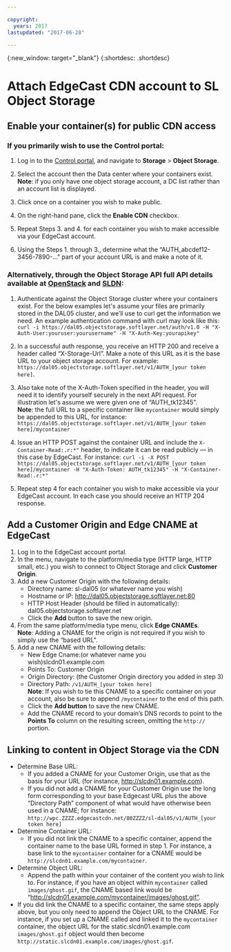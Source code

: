 ```yaml
---

copyright:
  years: 2017
lastupdated: "2017-06-28"

---
```

{:new_window: target="_blank"}
{:shortdesc: .shortdesc}

# Attach EdgeCast CDN account to SL Object Storage

## Enable your container(s) for public CDN access

### If you primarily wish to use the Control portal:

 1. Log in to the [Control portal](https://control.softlayer.com/), and navigate to **Storage** > **Object Storage**.
 
 2. Select the account then the Data center where your containers exist.
       **Note**: if you only have one object storage account, a DC list rather than an account list is displayed.
 
 3. Click once on a container you wish to make public.
 
 4. On the right-hand pane, click the **Enable CDN** checkbox.
 
 5. Repeat Steps 3. and 4. for each container you wish to make accessible via your EdgeCast account.
 
 6. Using the Steps 1. through 3., determine what the “AUTH_abcdef12-3456-7890-..." part of your account URL is and make a note of it.

### Alternatively, through the Object Storage API full API details available at [OpenStack](http://docs.openstack.org/api/openstack-object-storage/1.0/content/) and [SLDN](http://sldn.softlayer.com/reference/objectstorageapi):

 
  1. Authenticate against the Object Storage cluster where your containers exist. For the below examples let's assume your files are primarily stored in the DAL05 cluster, and we’ll use to curl get the information we need.
 An example authentication command with curl may look like this: <br/>
    ``curl -i https://dal05.objectstorage.softlayer.net/auth/v1.0 -H "X-Auth-User:youruser:yourusername" -H "X-Auth-Key:yourapikey"``
 
  2. In a successful auth response, you receive an HTTP 200 and receive a header called “X-Storage-Url”. Make a note of this URL as it is the base URL to your object storage account. For example: ``https://dal05.objectstorage.softlayer.net/v1/AUTH_[your token here]``.
 
  3. Also take note of the X-Auth-Token specified in the header, you will need it to identify yourself securely in the next API request. For illustration let's assume we were given one of “AUTH_tk12345”. <br/>
    **Note**: the full URL to a specific container like ``mycontainer`` would simply be appended to this URL, for instance: ``https://dal05.objectstorage.softlayer.net/v1/AUTH_[your token here]/mycontainer``
 
  4. Issue an HTTP POST against the container URL and include the ``X-Container-Read:.r:*"`` header, to indicate it can be read publicly — in this case by EdgeCast. For instance: ``curl -i -X POST https://dal05.objectstorage.softlayer.net/v1/AUTH_[your token here]/mycontainer -H "X-Auth-Token: AUTH_tk12345" -H "X-Container-Read:.r:*"``
 
  5. Repeat step 4 for each container you wish to make accessible via your EdgeCast account. In each case you should receive an HTTP 204 response.
    
## Add a Customer Origin and Edge CNAME at EdgeCast

1. Log in to the EdgeCast account portal.
2. In the menu, navigate to the platform/media type (HTTP large, HTTP small, etc.) you wish to connect to Object Storage and click **Customer Origin**.
3. Add a new Customer Origin with the following details:
    - Directory name: sl-dal05 (or whatever name you wish) 
    - Hostname or IP: http://dal05.objectstorage.softlayer.net:80
    - HTTP Host Header (should be filled in automatically): dal05.objectstorage.softlayer.net
    - Click the **Add** button to save the new origin.
4. From the same platform/media type menu, click **Edge CNAMEs**.<br/>
   **Note**: Adding a CNAME for the origin is not required if you wish to simply use the “based URL".
5. Add a new CNAME with the following details:
    - New Edge Cname:(or whatever name you wish)slcdn01.example.com
    - Points To: Customer Origin
    - Origin Directory: (the Customer Origin directory you added in step 3)
    - Directory Path: ``/v1/AUTH_[your token here]``<br/>
    **Note**: If you wish to tie this CNAME to a specific container on your account, also be sure to append ``/mycontainer`` to the end of this path.
    - Click the **Add button** to save the new CNAME.
    - Add the CNAME record to your domain’s DNS records to point to the **Points To** column on the resulting screen, omitting the ``http://`` portion.
    
    
## Linking to content in Object Storage via the CDN

- Determine Base URL:
   - If you added a CNAME for your Customer Origin, use that as the basis for your URL (for instance, http://slcdn01.example.com).
   - If you did not add a CNAME for your Customer Origin use the long form corresponding to your base Edgecast URL plus the above “Directory Path” component of what would have otherwise been used in a CNAME; for instance: ``http://wpc.ZZZZ.edgecastcdn.net/80ZZZZ/sl-dal05/v1/AUTH_[your token here]``
- Determine Container URL:
   - If you did not link the CNAME to a specific container, append the container name to the base URL formed in step 1. For instance, a base link to the ``mycontainer`` container for a CNAME would be ``http://slcdn01.example.com/mycontainer``.
- Determine Object URL:
   - Append the path within your container of the content you wish to link to. For instance, if you have an object within ``mycontainer`` called ``images/ghost.gif``, the CNAME based link would be “http://slcdn01.example.com/mycontainer/images/ghost.gif”.
- If you did link the CNAME to a specific container, the same steps apply above, but you only need to append the Object URL to the CNAME. For instance, if you set up a CNAME called and linked it to the ``mycontainer`` container, the object URL for the static.slcdn01.example.com ``images/ghost.gif`` object would then become ``http://static.slcdn01.example.com/images/ghost.gif``.
